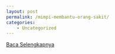 ```yaml
---
layout: post
permalink: /mimpi-membantu-orang-sakit/
categories:
    - Uncategorized
---
```


[Baca Selengkapnya](/07)